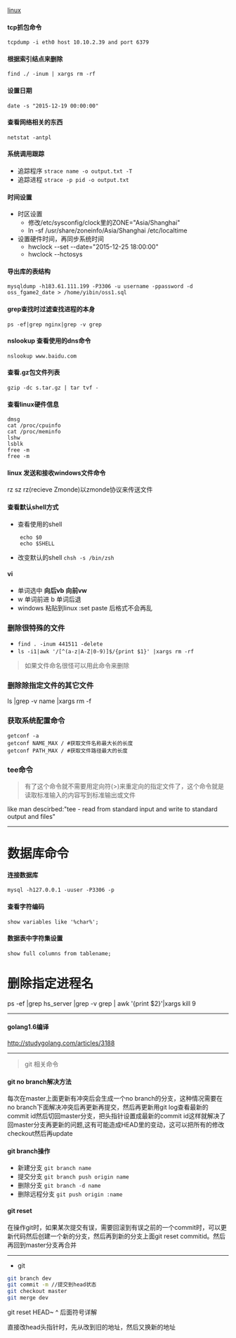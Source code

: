 
[linux](http://linuxtools-rst.readthedocs.io/)

#### tcp抓包命令
`tcpdump -i eth0 host 10.10.2.39 and port 6379`

#### 根据索引结点来删除
`find ./ -inum | xargs rm -rf`

#### 设置日期
`date -s "2015-12-19 00:00:00"`

#### 查看网络相关的东西
`netstat -antpl`

#### 系统调用跟踪
- 追踪程序 `strace name -o output.txt -T`
- 追踪进程 `strace -p pid -o output.txt`

#### 时间设置
- 时区设置
	- 修改/etc/sysconfig/clock里的ZONE="Asia/Shanghai"
	- ln -sf /usr/share/zoneinfo/Asia/Shanghai /etc/localtime
- 设置硬件时间，再同步系统时间
	- hwclock --set --date="2015-12-25 18:00:00" 
	- hwclock --hctosys

#### 导出库的表结构
`mysqldump -h183.61.111.199 -P3306 -u username -ppassword -d oss_fgame2_date > /home/yibin/oss1.sql`

#### grep查找时过滤查找进程的本身
`ps -ef|grep nginx|grep -v grep`

#### nslookup 查看使用的dns命令
`nslookup www.baidu.com`

#### 查看.gz包文件列表
`gzip -dc s.tar.gz | tar tvf -`

#### 查看linux硬件信息
`dmsg`					
`cat /proc/cpuinfo`		
`cat /proc/meminfo`		
`lshw`					
`lsblk`					
`free -m`				
`free -m`				

#### linux 发送和接收windows文件命令
rz sz
    rz(recieve Zmonde)以zmonde协议来传送文件

#### 查看默认shell方式
- 查看使用的shell

```shell
    echo $0
    echo $SHELL
```
- 改变默认的shell
    `chsh -s /bin/zsh`

#### vi

- 单词选中 **向后vb**  **向前vw**
- w 单词前进 b 单词后退 
- windows 粘贴到linux :set paste 后格式不会再乱


### 删除很特殊的文件
- `find . -inum 441511 -delete`
- `ls -i1|awk '/[^(a-z|A-Z|0-9)]$/{print $1}' |xargs rm -rf`
> 如果文件命名很怪可以用此命令来删除


### 删除除指定文件的其它文件
ls |grep -v name |xargs rm -f


### 获取系统配置命令

```shell
getconf -a
getconf NAME_MAX / #获取文件名称最大长的长度
getconf PATH_MAX / #获取文件路径最大的长度
```


### tee命令

> 有了这个命令就不需要用定向符(>)来重定向的指定文件了，这个命令就是读取标准输入的内容写到标准输出或文件

like man descirbed:"tee - read from standard input and write to standard output and files"

-------

# 数据库命令

#### 连接数据库
`mysql -h127.0.0.1 -uuser -P3306 -p`

#### 查看字符编码
`show variables like '%char%';`

#### 数据表中字符集设置
`show full columns from tablename;`

# 删除指定进程名
ps -ef |grep hs_server |grep -v grep | awk '{print $2}'|xargs kill 9


----------
#### golang1.6编译
http://studygolang.com/articles/3188


--------


> git 相关命令

#### git no branch解决方法
每次在master上面更新有冲突后会生成一个no branch的分支，这种情况需要在no branch下面解决冲突后再更新再提交，然后再更新用git log查看最新的commit id然后切回master分支，把头指针设置成最新的commit id这样就解决了回master分支再更新的问题,这有可能造成HEAD里的变动，这可以把所有的修改checkout然后再update

#### git branch操作
- 新建分支 `git branch name`
- 提交分支 `git branch push origin name`
- 删除分支 `git branch -d name`
- 删除远程分支 `git push origin :name`


#### git reset

在操作git时，如果某次提交有误，需要回滚到有误之前的一个commit时，可以更新代码然后创建一个新的分支，然后再到新的分支上面git reset commitid。然后再回到master分支再合并

----

- git

```sh
git branch dev
git commit -m //提交到head状态
git checkout master
git merge dev
```

git reset HEAD~ ^ 后面符号详解


直接改head头指针时，先从改到旧的地址，然后又换新的地址